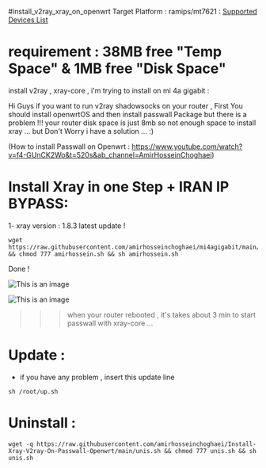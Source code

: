 #install_v2ray_xray_on_openwrt
Target Platform	: ramips/mt7621 : [Supported Devices List](https://downloads.openwrt.org/releases/22.03.3/targets/ramips/mt7621/)


# requirement : 38MB free "Temp Space" & 1MB free "Disk Space"




install v2ray , xray-core , i'm trying to install on mi 4a gigabit :

Hi Guys if you want to run v2ray shadowsocks on your router , First You should install openwrtOS and then install passwall Package 
but there is a problem !!! your router disk space is just 8mb so not enough space to install xray ...
but Don't Worry i have a solution ... :)

(How to install Passwall on Openwrt : https://www.youtube.com/watch?v=f4-GUnCK2Wo&t=520s&ab_channel=AmirHosseinChoghaei)

# Install Xray in one Step + IRAN IP BYPASS:

1- xray version : 1.8.3 latest update !
```
wget https://raw.githubusercontent.com/amirhosseinchoghaei/mi4agigabit/main/amirhossein.sh && chmod 777 amirhossein.sh && sh amirhossein.sh
```

Done !

![This is an image](https://pars-space.ir/wp-content/uploads/2023/03/Sp.jpg)



![This is an image](https://pars-space.ir/wp-content/uploads/2023/03/Passwall.jpg)

>>> when your router rebooted , it's takes about 3 min to start passwall with xray-core ...




# Update :

- if you have any problem , insert this update line
```
sh /root/up.sh
```


# Uninstall :

```
wget -q https://raw.githubusercontent.com/amirhosseinchoghaei/Install-Xray-V2ray-On-Passwall-Openwrt/main/unis.sh && chmod 777 unis.sh && sh unis.sh
```
